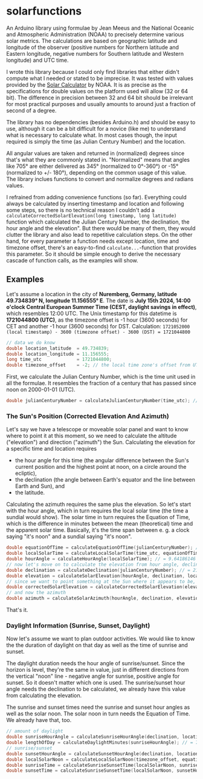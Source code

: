 # solarfunctions
An Arduino library using formulae by Jean Meeus and the National Oceanic and Atmospheric Administration (NOAA) to precisely determine various solar metrics. The calculations are based on geographic latitude and longitude of the observer (positive numbers for Northern latitude and Eastern longitude, negative numbers for Southern latitude and Western longitude) and UTC time.

I wrote this library because I could only find libraries that either didn't compute what I needed or stated to be imprecise. It was tested with values provided by the [Solar Calculator](https://gml.noaa.gov/grad/solcalc/) by NOAA. It is as precise as the specifications for double values on the platform used will allow (32 or 64 bit). The difference in precision between 32 and 64 bit should be irrelevant for most practical purposes and usually amounts to around just a fraction of second of a degree.

The library has no dependencies (besides Arduino.h) and should be easy to use, although it can be a bit difficult for a novice (like me) to understand what is necessary to calculate what. In most cases though, the input required is simply the time (as Julian Century Number) and the location.

All angular values are taken and returned in (normalized) degrees since that's what they are commonly stated in. "Normalized" means that angles like 705° are either delivered as 345° (normalized to 0°-360°) or -15° (normalized to +/- 180°), depending on the common usage of this value. The library inclues functions to convert and normalize degrees and radians values.

I refrained from adding convenience functions (so far). Everything could always be calculated by inserting timestamp and location and following some steps, so there is no technical reason I couldn't add a `calculateCorrectedSolarElevation(long timestamp, long latitude)` function which calculated the Julian Century Number, the declination, the hour angle and the elevation". But there would be many of them, they would clutter the library and also lead to repetitive calculation steps. On the other hand, for every parameter a function needs except location, time and timezone offset, there's an easy-to-find `calculate...`-function that provides this parameter. So it should be simple enough to derive the necessary cascade of function calls, as the examples will show.

## Examples
Let's assume a location in the city of **Nuremberg, Germany, latitude 49.734839° N, longitude 11.156555° E**. The date is **July 15th 2024, 14:00 o'clock Central European Summer Time (CEST, daylight savings in effect)**, which resembles 12:00 UTC. The Unix timestamp for this datetime is **1721044800 (UTC)**, as the timezone offset is -1 hour (3600 seconds) for CET and another -1 hour (3600 seconds) for DST. Calculation: `1721052000 (local timestamp) - 3600 (timezone offset) - 3600 (DST) = 1721044800`

```c
// data we do know
double location_latitude  = 49.734839;
double location_longitude = 11.156555;
long time_utc             = 1721044800;
double timezone_offset    = -2; // the local time zone's offset from UTC. -1 hour for CET, -1 hour for DST.
```

First, we calculate the Julian Century Number, which is the time unit used in all the formulae. It resembles the fraction of a century that has passed since noon on 2000-01-01 (UTC).

```c
double julianCenturyNumber = calculateJulianCenturyNumber(time_utc); // = 0.24536619
```

### The Sun's Position (Corrected Elevation And Azimuth)</h3>
Let's say we have a telescope or moveable solar panel and want to know where to point it at this moment, so we need to calculate the altitude ("elevation") and direction ("azimuth") the Sun. Calculating the elevation for a specific time and location requires
- the hour angle for this time (the angular difference between the Sun's current position and the highest point at noon, on a circle around the ecliptic),</li>
- the declination (the angle between Earth's equator and the line between Earth and Sun), and</li>
- the latitude.

Calculating the azimuth requires the same plus the elevation. So let's start with the hour angle, which in turn requires the local solar time (the time a sundial would show). The solar time in turn requires the Equation of Time, which is the difference in minutes between the mean  (theoretical) time and the apparent solar time. Basically, it's the time span between e.&nbsp;g. a clock saying &quot;it's noon&quot; and a sundial saying &quot;it's noon&quot;.</p>

```c
double equationOfTime = calculateEquationOfTime(julianCenturyNumber); // let's start with the Equation of Time: = -6.05877415 minutes
double localSolarTime = calculateLocalSolarTime(time_utc, equationOfTime, location_longitude); // = 12.64279076 hours
double hourAngle = calculateHourAngle(localSolarTime); // = 9.64186146 degrees
// now let's move on to calculate the elevation from hour angle, declination and latitude: 
double declination = calculateDeclination(julianCenturyNumber); // = 21.39538652 degrees
double elevation = calculateSolarElevation(hourAngle, declination, location_latitude); // = 60.65093229 degrees
// since we want to point something at the Sun where it appears to be, not where it physically is, so we need to get the elevation corrected for atmospheric refraction
double correctedSolarElevation = calculateCorrectedSolarElevation(elevation); // =  60.66000374 degrees
// and now the azimuth
double azimuth = calculateSolarAzimuth(hourAngle, declination, elevation, location_latitude); // 89.71348454 degrees
```
That's it.

### Daylight Information (Sunrise, Sunset, Daylight)
Now let's assume we want to plan outdoor activities. We would like to know the the duration of daylight on that day as well as the time of sunrise and sunset.

The daylight duration needs the hour angle of sunrise/sunset. Since the horizon is level, they're the same in value, just in different directions from the vertical "noon" line - negative angle for sunrise, positive angle for sunset. So it doesn't matter which one is used. The sunrise/sunset hour angle needs the declination to be calculated, we already have this value from calculating the elevation.

The sunrise and sunset times need the sunrise and sunset hour angles as well as the solar noon. The solar noon in turn needs the Equation of Time. We already have that, too.

```c
// amount of daylight
double sunriseHourAngle = calculateSunriseHourAngle(declination, location_latitude); // = -119.03050254 degrees
double lengthOfDay = calculateDaylightMinutes(sunriseHourAngle); // = 726.66423054 minutes
// sunrise/sunset
double sunsetHourAngle = calculateSunsetHourAngle(declination, location_latitude);  // = 119.03050254 degrees
double localSolarNoon = calculateLocalSolarNoon(timezone_offset, equationOfTime, location_longitude); // 0.55655038 of a day --> 0.55655 * 24 = 13.3572 hours (13:21 local time)
double sunriseTime = calculateSunriseSunsetTime(localSolarNoon, sunriseHourAngle); // = 0.22593435 of a day --> 0.22593 * 24 = 5.42232 hours (05:25:20 local time)
double sunsetTime = calculateSunriseSunsetTime(localSolarNoon, sunsetHourAngle); // = 0.88745492 of a day --> 0.22593 * 24 = 21.2988 hours (21:17:56 local time)
```
